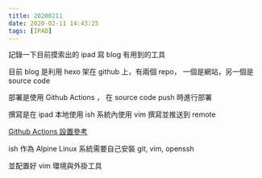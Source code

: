```yaml
---
title: 20200211
date: 2020-02-11 14:43:25
tags: [IPAD]
---
```


記錄一下目前摸索出的 ipad 寫 blog 有用到的工具

目前 blog 是利用 hexo 架在 github 上，有兩個 repo， 一個是網站，另一個是 source code

部署是使用 Github Actions ， 在 source code push 時進行部署

撰寫是在 ipad 本地使用 ish 系統內使用 vim 撰寫並推送到 remote

[Github Actions 設置參考](https://hdj.me/github-actions-hexo-cicd/)

ish 作為 Alpine Linux 系統需要自己安裝 git, vim, openssh

並配置好 vim 環境與外掛工具

